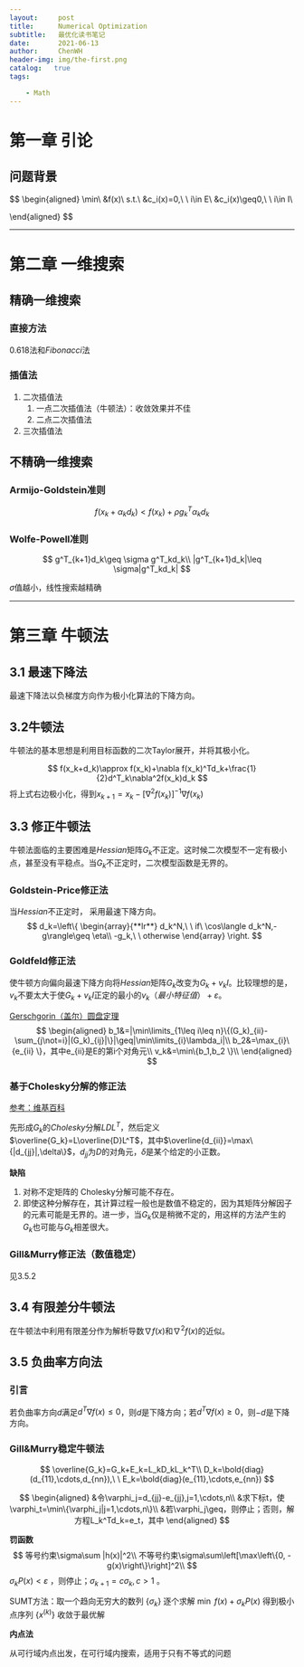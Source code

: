 ```yaml
---
layout:     post
title:      Numerical Optimization
subtitle:   最优化读书笔记
date:       2021-06-13
author:     ChenWH
header-img: img/the-first.png
catalog:   true
tags:

    - Math
---
```


# 第一章 引论

## 问题背景

$$
\begin{aligned}
	\min\ &f(x)\\
	s.t.\ &c_i(x)=0,\ \ i\in E\\
	      &c_i(x)\geq0,\ \ i\in I\\
	      
\end{aligned}
$$

----

# 第二章 一维搜索

## 精确一维搜索

### 直接方法

$0.618$法和$Fibonacci$法

### 插值法

1. 二次插值法
   1. 一点二次插值法（牛顿法）：收敛效果并不佳
   2. 二点二次插值法
2. 三次插值法

## 不精确一维搜索

### Armijo-Goldstein准则

$$
f(x_k+\alpha_k d_k)<f(x_k)+\rho g^T_k\alpha_kd_k
$$

### Wolfe-Powell准则

$$
g^T_{k+1}d_k\geq \sigma g^T_kd_k\\
|g^T_{k+1}d_k|\leq \sigma|g^T_kd_k|
$$

$\sigma$值越小，线性搜索越精确

----

# 第三章 牛顿法

## 3.1 最速下降法

最速下降法以负梯度方向作为极小化算法的下降方向。

## 3.2牛顿法

牛顿法的基本思想是利用目标函数的二次Taylor展开，并将其极小化。

$$
f(x_k+d_k)\approx f(x_k)+\nabla f(x_k)^Td_k+\frac{1}{2}d^T_k\nabla^2f(x_k)d_k
$$
将上式右边极小化，得到$x_{k+1}=x_k-\left[\nabla^2f(x_k)\right]^{-1}\nabla f(x_k)$

## 3.3 修正牛顿法

牛顿法面临的主要困难是$Hessian$矩阵$G_k$不正定。这时候二次模型不一定有极小点，甚至没有平稳点。当$G_k$不正定时，二次模型函数是无界的。

### Goldstein-Price修正法

当$Hessian$不正定时， 采用最速下降方向。
$$
d_k=\left\{  
             \begin{array}{**lr**}  
             d_k^N,\ \ if\ \cos\langle d_k^N,-g\rangle\geq \eta\\
             -g_k,\ \ otherwise
             \end{array}  
\right.
$$


### Goldfeld修正法

使牛顿方向偏向最速下降方向将$Hessian$矩阵$G_k$改变为$G_k+v_k I$。比较理想的是，$v_k$不要太大于使$G_k+v_k I$正定的最小的$v_k（最小特征值）+\varepsilon$。


[Gerschgorin（盖尔）圆盘定理](https://zhuanlan.zhihu.com/p/31463121)
$$
\begin{aligned}
	b_1&=|\min\limits_{1\leq i\leq n}\{(G_k)_{ii}-\sum_{j\not=i}|(G_k)_{ij}|\}|\geq|\min\limits_{i}\lambda_i|\\
	b_2&=\max_{i}\{e_{ii} \}，其中e_{ii}是E的第i个对角元\\
	v_k&=\min\{b_1,b_2 \}\\
\end{aligned}
$$
### 基于Cholesky分解的修正法

[参考：维基百科](https://zh.wikipedia.org/wiki/Cholesky%E5%88%86%E8%A7%A3)

先形成$G_k$的$Cholesky$分解$LDL^T$，然后定义$\overline{G_k}=L\overline{D}L^T$，其中$\overline{d_{ii}}=\max\{|d_{jj}|,\delta\}$，$d_{jj}$为$D$的对角元，$\delta$是某个给定的小正数。

**缺陷**

1. 对称不定矩阵的 Cholesky分解可能不存在。
2. 即使这种分解存在，其计算过程一般也是数值不稳定的，因为其矩阵分解因子的元素可能是无界的。进一步，当$G_k$仅是稍微不定的，用这样的方法产生的$G_k$也可能与$G_k$相差很大。

### Gill&Murry修正法（数值稳定）

见3.5.2

## 3.4 有限差分牛顿法

在牛顿法中利用有限差分作为解析导数$\nabla f(x)$和$\nabla^2f(x)$的近似。

## 3.5 负曲率方向法

### 引言

若负曲率方向$d$满足$d^T\nabla f(x)\leq0$，则$d$是下降方向；若$d^T\nabla f(x)\geq0$，则$-d$是下降方向。

### Gill&Murry稳定牛顿法

$$
\overline{G_k}=G_k+E_k=L_kD_kL_k^T\\
D_k=\bold{diag}(d_{11},\cdots,d_{nn}),\ \ E_k=\bold{diag}(e_{11},\cdots,e_{nn})
$$

$$
\begin{aligned}
	&令\varphi_j=d_{jj}-e_{jj},j=1,\cdots,n\\
	&求下标t，使\varphi_t=\min\{\varphi_j|j=1,\cdots,n\}\\
	&若\varphi_j\geq，则停止；否则，解方程L_k^Td_k=e_t，其中
\end{aligned}
$$





**罚函数**
$$
等号约束\sigma\sum |h(x)|^2\\
不等号约束\sigma\sum\left[\max\left\{0, -g(x)\right\}\right]^2\\
$$
$\sigma_kP(x)<\varepsilon$ ，则停止；$\sigma_{k+1}=c\sigma_k, c>1$ 。

SUMT方法：取一个趋向无穷大的数列 $\{\sigma_k\}$ 逐个求解 $\min\ f(x)+\sigma_kP(x)$ 得到极小点序列 $\{x^{(k)}\}$ 收敛于最优解

**内点法**

从可行域内点出发，在可行域内搜索，适用于只有不等式的问题

